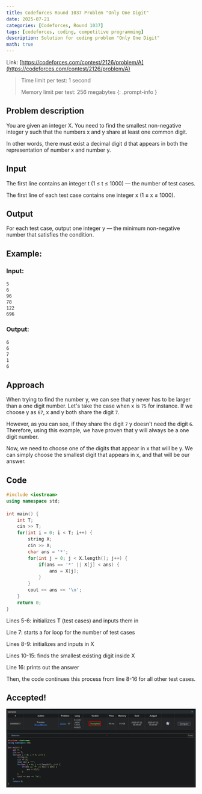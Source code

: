 ```yaml
---
title: Codeforces Round 1037 Problem "Only One Digit"
date: 2025-07-21
categories: [Codeforces, Round 1037]
tags: [codeforces, coding, competitive programming]
description: Solution for coding problem "Only One Digit"
math: true
---
```


Link: [https://codeforces.com/contest/2126/problem/A](https://codeforces.com/contest/2126/problem/A)

> 
> Time limit per test: 1 second
> 
> Memory limit per test: 256 megabytes
{: .prompt-info }

## Problem description
You are given an integer X. You need to find the smallest non-negative integer y such that the numbers x and y share at least one common digit.

In other words, there must exist a decimal digit d that appears in both the representation of number x and number y.

## Input

The first line contains an integer t (1 ≤ t ≤ 1000) — the number of test cases.

The first line of each test case contains one integer x (1 ≤ x ≤ 1000).

## Output

For each test case, output one integer y — the minimum non-negative number that satisfies the condition.

## Example:

### Input: 
```
5
6
96
78
122
696
```

### Output:
```
6
6
7
1
6
```

## Approach
When trying to find the number y, we can see that y never has to be larger than a one digit number. Let's take the case when x is `75` for instance. If we choose y as `67`, x and y both share the digit `7`.

However, as you can see, if they share the digit `7` y doesn't need the digit `6`. Therefore, using this example, we have proven that y will always be a one digit number.

Now, we need to choose one of the digits that appear in x that will be y. We can simply choose the smallest digit that appears in x, and that will be our answer.

## Code
```c++
#include <iostream>
using namespace std;

int main() {
    int T;
    cin >> T;
    for(int i = 0; i < T; i++) {
        string X;
        cin >> X;
        char ans = '*';
        for(int j = 0; j < X.length(); j++) {
            if(ans == '*' || X[j] < ans) {
                ans = X[j];
            }
        }
        cout << ans << '\n';
    }
    return 0;
}
```

Lines 5-6: initializes T (test cases) and inputs them in

Line 7: starts a for loop for the number of test cases

Lines 8-9: initializes and inputs in X

Lines 10-15: finds the smallest existing digit inside X

Line 16: prints out the answer

Then, the code continues this process from line 8-16 for all other test cases.

## Accepted!

![Problem A Accepted](/assets/img/codeforces/round1037/problemA.png)
